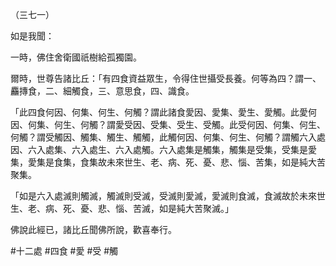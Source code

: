 （三七一）

如是我聞：

一時，佛住舍衛國祇樹給孤獨園。

爾時，世尊告諸比丘：「有四食資益眾生，令得住世攝受長養。何等為四？謂一、麤摶食，二、細觸食，三、意思食，四、識食。

「此四食何因、何集、何生、何觸？謂此諸食愛因、愛集、愛生、愛觸。此愛何因、何集、何生、何觸？謂愛受因、受集、受生、受觸。此受何因、何集、何生、何觸？謂受觸因、觸集、觸生、觸觸，此觸何因、何集、何生、何觸？謂觸六入處因、六入處集、六入處生、六入處觸。六入處集是觸集，觸集是受集，受集是愛集，愛集是食集，食集故未來世生、老、病、死、憂、悲、惱、苦集，如是純大苦聚集。

「如是六入處滅則觸滅，觸滅則受滅，受滅則愛滅，愛滅則食滅，食滅故於未來世生、老、病、死、憂、悲、惱、苦滅，如是純大苦聚滅。」

佛說此經已，諸比丘聞佛所說，歡喜奉行。



#十二處
#四食
#愛
#受
#觸
